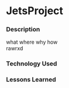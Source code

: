 # JetsProject


### Description
what where why how
<br> rawrxd 

### Technology Used

### Lessons Learned 